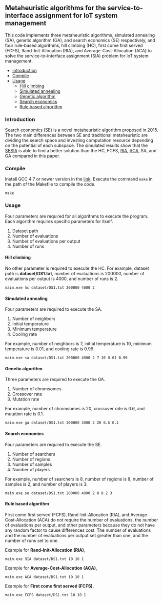 ## Metaheuristic algorithms for the service-to-interface assignment for IoT system management
This code implements three metaheuristic algorithms, simulated annealing (SA), genetic algorithm (GA), and search economics (SE) respectively, and four rule-based algorithms, hill climbing (HC), first come first served (FCFS), Rand-Init-Allocation (RIA), and Average-Cost-Allocation (ACA) to solve the service-to-interface assignment (SIA) problem for IoT system management.

- [Introduction](#Introduction)
- [Compile](#Compile)
- [Usage](#Usage)
  - [Hill climbing](#Hill-climbing)
  - [Simulated annealing](#Simulated-annealing)
  - [Genetic algorithm](#Genetic-algorithm)
  - [Search economics](#Search-economics)
  - [Rule based algorithm](#Rule-based-algorithm)

### Introduction
[Search economics (SE)](https://doi.org/10.1109/SMC.2015.447) is a novel metaheuristic algorithm proposed in 2015. The two main differences between SE and traditional metaheuristic are dividing the search space and investing computation resource depending on the potential of each subspace. The simulated results show that the [SESIA](https://doi.org/10.1109/JIOT.2018.2796310) is able to find a better solution than the HC, FCFS, [RIA](https://doi.org/10.1109/JIOT.2016.2535163), [ACA](https://doi.org/10.1109/JIOT.2016.2535163), SA, and GA compared in this paper.

### Compile
Install GCC 4.7 or newer version in the [link](https://sourceforge.net/projects/mingw-w64/files/). Execute the command ```make``` in the path of the Makefile to compile the code.

    make

### Usage
Four parameters are required for all algorithms to execute the program. Each algorithm requires specific parameters for itself.
1. Dataset path
2. Number of evaluations
3. Number of evaluations per output
4. Number of runs

#### Hill climbing
No other parameter is required to execute the HC. For example, dataset path is **dataset/DS1.txt**, number of evaluations is 200000, number of evaluations per output is 4000, and number of runs is 2.

    main.exe hc dataset/DS1.txt 200000 4000 2
    
#### Simulated annealing
Four parameters are required to execute the SA.
1. Number of neighbors
2. Initial temperature
3. Minimum temperature
4. Cooling rate

For example, number of neighbors is 7, initial temperature is 10, minimum temperature is 0.01, and cooling rate is 0.99.
 
    main.exe sa dataset/DS1.txt 200000 4000 2 7 10 0.01 0.99

#### Genetic algorithm
Three parameters are required to execute the GA.
1. Number of chromsomes
2. Crossover rate
3. Mutation rate

For example, number of chromsomes is 20, crossover rate is 0.6, and mutation rate is 0.1.
 
    main.exe ga dataset/DS1.txt 200000 4000 2 20 0.6 0.1

#### Search economics
Four parameters are required to execute the SE.
1. Number of searchers
2. Number of regions
3. Number of samples
4. Number of players

For example, number of searchers is 8, number of regions is 8, number of samples is 2, and number of players is 3.
 
    main.exe se dataset/DS1.txt 200000 4000 2 8 8 2 3

#### Rule based algorithm
First come first served (FCFS), Rand-Init-Allocation (RIA), and Average-Cost-Allocation (ACA) do not require the number of evaluations, the number of evaluations per output, and other parameters because they do not have any random factor to cause differences cost. The number of evaluations and the number of evaluations per output set greater than one, and the number of runs set to one.

Example for **Rand-Init-Allocation (RIA)**,

    main.exe RIA dataset/DS1.txt 10 10 1
    
Example for **Average-Cost-Allocation (ACA)**,

    main.exe ACA dataset/DS1.txt 10 10 1
    
Example for **First come first served (FCFS)**,

    main.exe FCFS dataset/DS1.txt 10 10 1
    